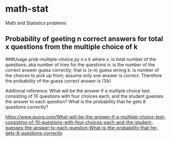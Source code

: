 # math-stat
Math and Statistics problems


## Probability of geeting n correct answers for total x questions from the multiple choice of k
###Usage
prob-multiple-choice.py n x k
where
x: is total number of  the questions; aka number of tries for the questions
n: is the number of the correct answer guess correctly; that is (x-n) guess wrong
k: is number of the choices to pick up from; assume only one answer is correct.  Therefore the probability of the guess correct answer is (1/k)



Addtional reference:
What will be the answer if a multiple choice test consisting of 10 questions with four choices each, and the student guesses the answer to each question? What is the probability that he gets 8 questions correctly?

https://www.quora.com/What-will-be-the-answer-if-a-multiple-choice-test-consisting-of-10-questions-with-four-choices-each-and-the-student-guesses-the-answer-to-each-question-What-is-the-probability-that-he-gets-8-questions-correctly
